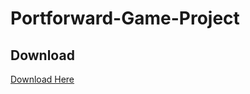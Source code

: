 # Portforward-Game-Project

## Download
[ Download Here ](https://drive.google.com/open?id=14MYrubBFKwZ1wET2IzGRhYV7O_TAaAR5)
